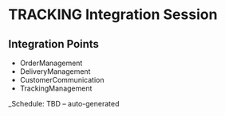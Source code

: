 # TRACKING Integration Session

## Integration Points
- OrderManagement
- DeliveryManagement
- CustomerCommunication
- TrackingManagement

_Schedule: TBD – auto-generated
